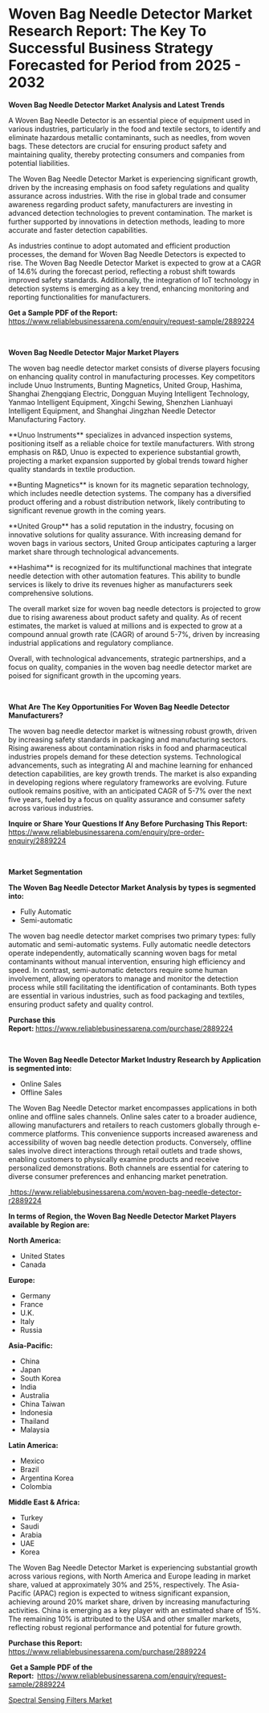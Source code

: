 <p><h1>Woven Bag Needle Detector Market Research Report: The Key To Successful Business Strategy Forecasted for Period from 2025 - 2032</h1></p><p><strong>Woven Bag Needle Detector Market Analysis and Latest Trends</strong></p>
<p><p>A Woven Bag Needle Detector is an essential piece of equipment used in various industries, particularly in the food and textile sectors, to identify and eliminate hazardous metallic contaminants, such as needles, from woven bags. These detectors are crucial for ensuring product safety and maintaining quality, thereby protecting consumers and companies from potential liabilities.</p><p>The Woven Bag Needle Detector Market is experiencing significant growth, driven by the increasing emphasis on food safety regulations and quality assurance across industries. With the rise in global trade and consumer awareness regarding product safety, manufacturers are investing in advanced detection technologies to prevent contamination. The market is further supported by innovations in detection methods, leading to more accurate and faster detection capabilities.</p><p>As industries continue to adopt automated and efficient production processes, the demand for Woven Bag Needle Detectors is expected to rise. The Woven Bag Needle Detector Market is expected to grow at a CAGR of 14.6% during the forecast period, reflecting a robust shift towards improved safety standards. Additionally, the integration of IoT technology in detection systems is emerging as a key trend, enhancing monitoring and reporting functionalities for manufacturers.</p></p>
<p><strong>Get a Sample PDF of the Report:&nbsp;</strong> <a href="https://www.reliablebusinessarena.com/enquiry/request-sample/2889224?utm_campaign=3495&utm_medium=2&utm_source=Github&utm_content=ia&utm_term=14032025&utm_id=woven-bag-needle-detector">https://www.reliablebusinessarena.com/enquiry/request-sample/2889224</a></p>
<p>&nbsp;</p>
<p><strong>Woven Bag Needle Detector Major Market Players</strong></p>
<p><p>The woven bag needle detector market consists of diverse players focusing on enhancing quality control in manufacturing processes. Key competitors include Unuo Instruments, Bunting Magnetics, United Group, Hashima, Shanghai Zhengqiang Electric, Dongguan Muying Intelligent Technology, Yanmao Intelligent Equipment, Xingchi Sewing, Shenzhen Lianhuayi Intelligent Equipment, and Shanghai Jingzhan Needle Detector Manufacturing Factory.</p><p>**Unuo Instruments** specializes in advanced inspection systems, positioning itself as a reliable choice for textile manufacturers. With strong emphasis on R&D, Unuo is expected to experience substantial growth, projecting a market expansion supported by global trends toward higher quality standards in textile production.</p><p>**Bunting Magnetics** is known for its magnetic separation technology, which includes needle detection systems. The company has a diversified product offering and a robust distribution network, likely contributing to significant revenue growth in the coming years.</p><p>**United Group** has a solid reputation in the industry, focusing on innovative solutions for quality assurance. With increasing demand for woven bags in various sectors, United Group anticipates capturing a larger market share through technological advancements.</p><p>**Hashima** is recognized for its multifunctional machines that integrate needle detection with other automation features. This ability to bundle services is likely to drive its revenues higher as manufacturers seek comprehensive solutions.</p><p>The overall market size for woven bag needle detectors is projected to grow due to rising awareness about product safety and quality. As of recent estimates, the market is valued at millions and is expected to grow at a compound annual growth rate (CAGR) of around 5-7%, driven by increasing industrial applications and regulatory compliance.</p><p>Overall, with technological advancements, strategic partnerships, and a focus on quality, companies in the woven bag needle detector market are poised for significant growth in the upcoming years.</p></p>
<p>&nbsp;</p>
<p><strong>What Are The Key Opportunities For Woven Bag Needle Detector Manufacturers?</strong></p>
<p><p>The woven bag needle detector market is witnessing robust growth, driven by increasing safety standards in packaging and manufacturing sectors. Rising awareness about contamination risks in food and pharmaceutical industries propels demand for these detection systems. Technological advancements, such as integrating AI and machine learning for enhanced detection capabilities, are key growth trends. The market is also expanding in developing regions where regulatory frameworks are evolving. Future outlook remains positive, with an anticipated CAGR of 5-7% over the next five years, fueled by a focus on quality assurance and consumer safety across various industries.</p></p>
<p><strong>Inquire or Share Your Questions If Any Before Purchasing This Report:</strong> <a href="https://www.reliablebusinessarena.com/enquiry/pre-order-enquiry/2889224?utm_campaign=3495&utm_medium=2&utm_source=Github&utm_content=ia&utm_term=14032025&utm_id=woven-bag-needle-detector">https://www.reliablebusinessarena.com/enquiry/pre-order-enquiry/2889224</a></p>
<p>&nbsp;</p>
<p><strong>Market Segmentation</strong></p>
<p><strong>The Woven Bag Needle Detector Market Analysis by types is segmented into:</strong></p>
<p><ul><li>Fully Automatic</li><li>Semi-automatic</li></ul></p>
<p><p>The woven bag needle detector market comprises two primary types: fully automatic and semi-automatic systems. Fully automatic needle detectors operate independently, automatically scanning woven bags for metal contaminants without manual intervention, ensuring high efficiency and speed. In contrast, semi-automatic detectors require some human involvement, allowing operators to manage and monitor the detection process while still facilitating the identification of contaminants. Both types are essential in various industries, such as food packaging and textiles, ensuring product safety and quality control.</p></p>
<p><strong>Purchase this Report:&nbsp;</strong><a href="https://www.reliablebusinessarena.com/purchase/2889224?utm_campaign=3495&utm_medium=2&utm_source=Github&utm_content=ia&utm_term=14032025&utm_id=woven-bag-needle-detector">https://www.reliablebusinessarena.com/purchase/2889224</a></p>
<p>&nbsp;</p>
<p><strong>The Woven Bag Needle Detector Market Industry Research by Application is segmented into:</strong></p>
<p><ul><li>Online Sales</li><li>Offline Sales</li></ul></p>
<p><p>The Woven Bag Needle Detector market encompasses applications in both online and offline sales channels. Online sales cater to a broader audience, allowing manufacturers and retailers to reach customers globally through e-commerce platforms. This convenience supports increased awareness and accessibility of woven bag needle detection products. Conversely, offline sales involve direct interactions through retail outlets and trade shows, enabling customers to physically examine products and receive personalized demonstrations. Both channels are essential for catering to diverse consumer preferences and enhancing market penetration.</p></p>
<p><a href="https://www.reliablebusinessarena.com/woven-bag-needle-detector-r2889224?utm_campaign=3495&utm_medium=2&utm_source=Github&utm_content=ia&utm_term=14032025&utm_id=woven-bag-needle-detector">&nbsp;https://www.reliablebusinessarena.com/woven-bag-needle-detector-r2889224</a></p>
<p><strong>In terms of Region, the Woven Bag Needle Detector Market Players available by Region are:</strong></p>
<p>
    <p> <strong> North America: </strong>
        <ul>
            <li>United States</li>
            <li>Canada</li>
        </ul>
        </p> 
    <p> <strong> Europe: </strong>
        <ul>
            <li>Germany</li>
            <li>France</li>
            <li>U.K.</li>
            <li>Italy</li>
            <li>Russia</li>
        </ul>
        </p> 
    <p> <strong> Asia-Pacific: </strong>
        <ul>
            <li>China</li>
            <li>Japan</li>
            <li>South Korea</li>
            <li>India</li>
            <li>Australia</li>
            <li>China Taiwan</li>
            <li>Indonesia</li>
            <li>Thailand</li>
            <li>Malaysia</li>
        </ul>
        </p> 
    <p> <strong> Latin America: </strong>
        <ul>
            <li>Mexico</li>
            <li>Brazil</li>
            <li>Argentina Korea</li>
            <li>Colombia</li>
        </ul>
        </p> 
    <p> <strong> Middle East & Africa: </strong>
        <ul>
            <li>Turkey</li>
            <li>Saudi</li>
            <li>Arabia</li>
            <li>UAE</li>
            <li>Korea</li>
        </ul>
    </p>
    </p>
<p><p>The Woven Bag Needle Detector Market is experiencing substantial growth across various regions, with North America and Europe leading in market share, valued at approximately 30% and 25%, respectively. The Asia-Pacific (APAC) region is expected to witness significant expansion, achieving around 20% market share, driven by increasing manufacturing activities. China is emerging as a key player with an estimated share of 15%. The remaining 10% is attributed to the USA and other smaller markets, reflecting robust regional performance and potential for future growth.</p></p>
<p><strong>Purchase this Report: </strong><a href="https://www.reliablebusinessarena.com/purchase/2889224?utm_campaign=3495&utm_medium=2&utm_source=Github&utm_content=ia&utm_term=14032025&utm_id=woven-bag-needle-detector">https://www.reliablebusinessarena.com/purchase/2889224</a></p>
<p>&nbsp;<strong>Get a Sample PDF of the Report:&nbsp;&nbsp;</strong><a href="https://www.reliablebusinessarena.com/enquiry/request-sample/2889224?utm_campaign=3495&utm_medium=2&utm_source=Github&utm_content=ia&utm_term=14032025&utm_id=woven-bag-needle-detector">https://www.reliablebusinessarena.com/enquiry/request-sample/2889224</a></p>
<p><strong></strong></p>
<p><p><a href="https://github.com/zoccohaniech/Market-Research-Report-List-1/blob/main/spectral-sensing-filters-market.md?utm_campaign=3495&utm_medium=2&utm_source=Github&utm_content=ia&utm_term=14032025&utm_id=woven-bag-needle-detector">Spectral Sensing Filters Market</a></p></p>